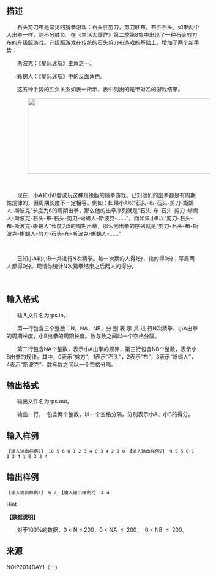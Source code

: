 ## 描述

<p class="MsoNormal" style="text-indent:21.0pt;"> 石头剪刀布是常见的猜拳游戏：石头胜剪刀，剪刀胜布，布胜石头。如果两个人出拳一样，则不分胜负。在《生活大爆炸》第二季第<span>8</span>集中出现了一种石头剪刀布的升级版游戏。升级版游戏在传统的石头剪刀布游戏的基础上，增加了两个新手势：<span></span> </p> <p class="MsoNormal" style="text-indent:21.0pt;"> 斯波克：《星际迷航》主角之一。<span></span> </p> <p class="MsoNormal" style="text-indent:21.0pt;"> 蜥蜴人：《星际迷航》中的反面角色。 </p> <p class="MsoNormal" style="text-indent:21.0pt;"> 这五种手势的胜负关系如表一所示，表中列出的是甲对乙的游戏结果。<span></span> </p> <p class="MsoNormal" style="text-indent:21.0pt;"> <img src="/JudgeOnline/upload/image/20170728/20170728222947_68127.png" alt="" width="600" height="197" title="" align="" /> </p> <p class="MsoNormal" style="text-indent:21.0pt;"> <br /> </p> <p class="MsoNormal" style="text-indent:21.0pt;"> 现在，小<span>A</span>和小<span>B</span>尝试玩这种升级版的猜拳游戏。已知他们的出拳都是有周期性规律的，但周期长度不一定相等。例如：如果小<span>A</span>以“石头<span>-</span>布<span>-</span>石头<span>-</span>剪刀<span>-</span>蜥蜴人<span>-</span>斯波克”长度为<span>6</span>的周期出拳，那么他的出拳序列就是“石头<span>-</span>布<span>-</span>石头<span>-</span>剪刀<span>-</span>蜥蜴人<span>-</span>斯波克<span>-</span>石头<span>-</span>布<span>-</span>石头<span>-</span>剪刀<span>-</span>蜥蜴人<span>-</span>斯波克<span>-</span>……”，而如果小<span>B</span>以“剪刀<span>-</span>石头<span>-</span>布<span>-</span>斯波克<span>-</span>蜥蜴人”长度为<span>5</span>的周期出拳，那么他出拳的序列就是“剪刀<span>-</span>石头<span>-</span>布<span>-</span>斯波克<span>-</span>蜥蜴人<span>-</span>剪刀<span>-</span>石头<span>-</span>布<span>-</span>斯波克<span>-</span>蜥蜴人<span>-……”</span> </p> <p class="MsoNormal" style="text-indent:21.0pt;">   </p> <p class="MsoNormal" style="text-indent:21.0pt;"> 已知小<span>A</span>和小<span>B</span>一共进行<span>N</span>次猜拳。每一次赢的人得<span>1</span>分，输的得<span>0</span>分；平局两人都得<span>0</span>分。现请你统计<span>N</span>次猜拳结束之后两人的得分。<span></span> </p> <p> <br /> </p>

## 输入格式

<p class="MsoNormal" style="text-indent:21.0pt;"> 输入文件名为<span>rps.in</span>。<span></span> </p> <p class="MsoNormal" style="text-indent:21.0pt;"> 第一行包含三个整数：<span>N</span>，<span>NA</span>，<span>NB</span>，分 别 表 示 共 进 行<span>N</span>次猜拳、小<span>A</span>出拳的周期长度，小<span>B</span>出拳的周期长度。数与数之间以一个空格分隔。<span></span> </p> <p class="MsoNormal" style="text-indent:21.0pt;"> 第二行包含<span>NA</span>个整数，表示小<span>A</span>出拳的规律，第三行包含<span>NB</span>个整数，表示小<span>B</span>出拳的规律。其中，<span>0</span>表示“剪刀”，<span>1</span>表示“石头”，<span>2</span>表示“布”，<span>3</span>表示“蜥蜴人”，<span>  4</span>表示“斯波克”。数与数之间以一个空格分隔。<span></span> </p>

## 输出格式

<p class="MsoNormal" style="text-indent:21.0pt;"> 输出文件名为<span>rps.out</span>。<span></span> </p> <p class="MsoNormal" style="text-indent:21.0pt;"> 输出一行，<span>  </span>包含两个整数，以一个空格分隔，分别表示小<span>A</span>、小<span>B</span>的得分。<span></span> </p>

## 输入样例

```plaintext
【输入输出样例1】 10 5 6 0 1 2 3 4 0 3 4 2 1 0 【输入输出样例2】 9 5 5 0 1 2 3 4 1 0 3 2 4 
```

## 输出样例

```plaintext
【输入输出样例1】 6 2 【输入输出样例2】 4 4
```

Hint

<p class="MsoNormal"> <b>【数据说明】<span></span></b> </p> <p class="MsoNormal" style="text-indent:21.0pt;"> 对于<span>100%</span>的数据，<span>0 < N </span>≤<span> 200</span>，<span>0 < NA  </span>≤<span>  200</span>，<span>  0 < NB  </span>≤<span>  200</span>。<span></span> </p>

## 来源

NOIP2014DAY1（一）


